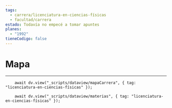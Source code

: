 ```yaml
---
tags:
  - carrera/licenciatura-en-ciencias-físicas
  - facultad/carrera
estado: Todavía no empecé a tomar apuntes
planes:
  - "1992"
tieneCodigo: false
---
```

# Mapa
---
```dataviewjs
    await dv.view("_scripts/dataview/mapaCarrera", { tag: "licenciatura-en-ciencias-físicas" });
```

```dataviewjs
    await dv.view("_scripts/dataview/materias", { tag: "licenciatura-en-ciencias-físicas" });
```